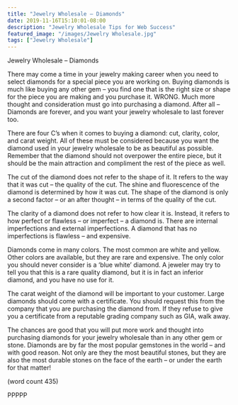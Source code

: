 ```yaml
---
title: "Jewelry Wholesale – Diamonds"
date: 2019-11-16T15:10:01-08:00
description: "Jewelry Wholesale Tips for Web Success"
featured_image: "/images/Jewelry Wholesale.jpg"
tags: ["Jewelry Wholesale"]
---
```


Jewelry Wholesale – Diamonds

There may come a time in your jewelry making 
career when you need to select diamonds for a 
special piece you are working on. Buying diamonds 
is much like buying any other gem – you find one 
that is the right size or shape for the piece you are 
making and you purchase it. WRONG. Much more 
thought and consideration must go into purchasing 
a diamond. After all – Diamonds are forever, and 
you want your jewelry wholesale to last forever too.

There are four C’s when it comes to buying a 
diamond: cut, clarity, color, and carat weight. All of 
these must be considered because you want the 
diamond used in your jewelry wholesale to be as 
beautiful as possible. Remember that the diamond 
should not overpower the entire piece, but it should 
be the main attraction and compliment the rest of 
the piece as well.

The cut of the diamond does not refer to the shape 
of it. It refers to the way that it was cut – the quality 
of the cut. The shine and fluorescence of the 
diamond is determined by how it was cut. The 
shape of the diamond is only a second factor – or 
an after thought – in terms of the quality of the cut.

The clarity of a diamond does not refer to how clear 
it is. Instead, it refers to how perfect or flawless – 
or imperfect – a diamond is. There are internal 
imperfections and external imperfections. A 
diamond that has no imperfections is flawless – 
and expensive.

Diamonds come in many colors. The most common 
are white and yellow. Other colors are available, but 
they are rare and expensive. The only color you 
should never consider is a ‘blue white’ diamond. A 
jeweler may try to tell you that this is a rare quality 
diamond, but it is in fact an inferior diamond, and 
you have no use for it.

The carat weight of the diamond will be important to 
your customer. Large diamonds should come with 
a certificate. You should request this from the 
company that you are purchasing the diamond from. 
If they refuse to give you a certificate from a 
reputable grading company such as GIA, walk 
away. 

The chances are good that you will put more work 
and thought into purchasing diamonds for your 
jewelry wholesale than in any other gem or stone. 
Diamonds are by far the most popular gemstones 
in the world – and with good reason. Not only are 
they the most beautiful stones, but they are also 
the most durable stones on the face of the earth – 
or under the earth for that matter!

(word count 435)

PPPPP

